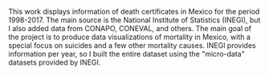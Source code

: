 This work displays information of death certificates in Mexico for the period 1998-2017.
The main source is the National Institute of Statistics (INEGI), but I also added data from CONAPO, CONEVAL, and others.
The main goal of the project is to produce data visualizations of mortality in Mexico, with a special focus on suicides and a few other mortality causes.
INEGI provides information per year, so I built the entire dataset using the "micro-data" datasets provided by INEGI.
